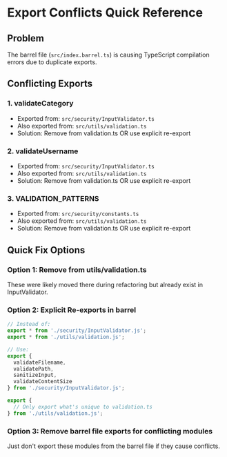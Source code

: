 # Export Conflicts Quick Reference

## Problem
The barrel file (`src/index.barrel.ts`) is causing TypeScript compilation errors due to duplicate exports.

## Conflicting Exports

### 1. validateCategory
- Exported from: `src/security/InputValidator.ts`
- Also exported from: `src/utils/validation.ts`
- Solution: Remove from validation.ts OR use explicit re-export

### 2. validateUsername  
- Exported from: `src/security/InputValidator.ts`
- Also exported from: `src/utils/validation.ts`
- Solution: Remove from validation.ts OR use explicit re-export

### 3. VALIDATION_PATTERNS
- Exported from: `src/security/constants.ts`
- Also exported from: `src/utils/validation.ts`
- Solution: Remove from validation.ts OR use explicit re-export

## Quick Fix Options

### Option 1: Remove from utils/validation.ts
These were likely moved there during refactoring but already exist in InputValidator.

### Option 2: Explicit Re-exports in barrel
```typescript
// Instead of:
export * from './security/InputValidator.js';
export * from './utils/validation.js';

// Use:
export { 
  validateFilename, 
  validatePath, 
  sanitizeInput, 
  validateContentSize 
} from './security/InputValidator.js';

export {
  // Only export what's unique to validation.ts
} from './utils/validation.js';
```

### Option 3: Remove barrel file exports for conflicting modules
Just don't export these modules from the barrel file if they cause conflicts.